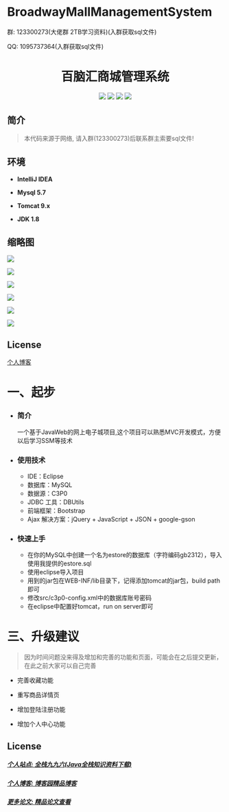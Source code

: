 # BroadwayMallManagementSystem

<p>群: 123300273(大佬群 2TB学习资料)(入群获取sql文件)</p>
<p>QQ: 1095737364(入群获取sql文件)</p>
<p><h1 align="center">百脑汇商城管理系统</h1></p>


<p align="center">
	<img src="https://img.shields.io/badge/jdk-1.8-orange.svg"/>
    <img src="https://img.shields.io/badge/serlvet-1.x-lightgrey.svg"/>
    <img src="https://img.shields.io/badge/jsp-1.x-blue.svg"/>
    <img src="https://img.shields.io/badge/jdbc-1.0.x-yellow.svg"/>
</p>

## 简介

> 本代码来源于网络, 请入群(123300273)后联系群主索要sql文件!
> 


## 环境

- <b>IntelliJ IDEA</b>

- <b>Mysql 5.7</b>

- <b>Tomcat 9.x</b>

- <b>JDK 1.8</b>



## 缩略图

![](https://img2020.cnblogs.com/blog/588112/202012/588112-20201227233535407-4787434.png)

![](https://img2020.cnblogs.com/blog/588112/202012/588112-20201227233548332-929720414.png)

![](https://img2020.cnblogs.com/blog/588112/202012/588112-20201227233555628-119953798.png)

![](https://img2020.cnblogs.com/blog/588112/202012/588112-20201227233605639-2062705549.png)

![](https://img2020.cnblogs.com/blog/588112/202012/588112-20201227233614215-1385240153.png)

![](https://img2020.cnblogs.com/blog/588112/202012/588112-20201227233622985-529660845.png)


## License

[个人博客](https://www.cnblogs.com/yysbolg/)

# 一、起步
- ### 简介

	一个基于JavaWeb的网上电子城项目,这个项目可以熟悉MVC开发模式，方便以后学习SSM等技术

- ### 使用技术
	* IDE：Eclipse
	* 数据库：MySQL
	* 数据源：C3P0 
	* JDBC 工具：DBUtils
	* 前端框架：Bootstrap
	* Ajax 解决方案：jQuery + JavaScript + JSON + google-gson

- ### 快速上手
	- 在你的MySQL中创建一个名为estore的数据库（字符编码gb2312），导入使用我提供的estore.sql
	- 使用eclipse导入项目
	- 用到的jar包在WEB-INF/lib目录下，记得添加tomcat的jar包，build path即可
	- 修改src/c3p0-config.xml中的数据库账号密码
	- 在eclipse中配置好tomcat，run on server即可

# 三、升级建议

> 因为时间问题没来得及增加和完善的功能和页面，可能会在之后提交更新，在此之前大家可以自己完善

- 完善收藏功能

- 重写商品详情页
	
- 增加登陆注册功能

- 增加个人中心功能

## License

##### [个人站点: 全栈九九六(Java全栈知识资料下载)](https://www.blog996.com/)
##### [个人博客: 博客园精品博客](https://www.cnblogs.com/yysbolg/)
##### [更多论文: 精品论文查看](https://www.cnblogs.com/yysbolg/category/1886262.html)







 

